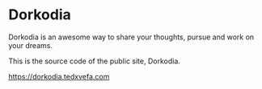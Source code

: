 # Dorkodia
Dorkodia is an awesome way to share your thoughts, pursue and work on your dreams.

This is the source code of the public site, Dorkodia.

https://dorkodia.tedxvefa.com
